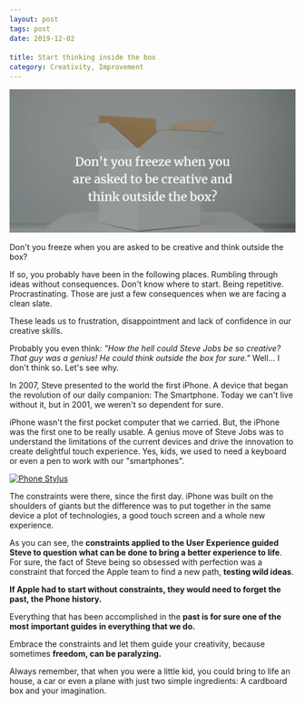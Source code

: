 ```yaml
---
layout: post
tags: post
date: 2019-12-02

title: Start thinking inside the box
category: Creativity, Improvement
---
```


![Don't you freeze when you are asked to be creative and think outside the box?](/images/start-thinking-inside-the-box.png)

Don't you freeze when you are asked to be creative and think outside the box?

If so, you probably have been in the following places. Rumbling through ideas without consequences. Don't know where to start. Being repetitive. Procrastinating. Those are just a few consequences when we are facing a clean slate.

These leads us to frustration, disappointment and lack of confidence in our creative skills.

Probably you even think: _"How the hell could Steve Jobs be so creative? That guy was a genius! He could think outside the box for sure."_ Well... I don't think so. Let's see why.

In 2007, Steve presented to the world the first iPhone. A device that began the revolution of our daily companion: The Smartphone. Today we can't live without it, but in 2001, we weren't so dependent for sure.

iPhone wasn't the first pocket computer that we carried. But, the iPhone was the first one to be really usable. A genius move of Steve Jobs was to understand the limitations of the current devices and drive the innovation to create delightful touch experience. Yes, kids, we used to need a keyboard or even a pen to work with our "smartphones".

[![Phone Stylus](https://upload.wikimedia.org/wikipedia/commons/thumb/e/e8/HTC_Touch2_used_with_a_stylus.jpg/1280px-HTC_Touch2_used_with_a_stylus.jpg)](https://pt.wikipedia.org/wiki/Stylus)

The constraints were there, since the first day. iPhone was built on the shoulders of giants but the difference was to put together in the same device a plot of technologies, a good touch screen and a whole new experience.

As you can see, the **constraints applied to the User Experience guided Steve to question what can be done to bring a better experience to life**. For sure, the fact of Steve being so obsessed with perfection was a constraint that forced the Apple team to find a new path, **testing wild ideas**.

**If Apple had to start without constraints, they would need to forget the past, the Phone history.**

Everything that has been accomplished in the **past is for sure one of the most important guides in everything that we do.**

Embrace the constraints and let them guide your creativity, because sometimes **freedom, can be paralyzing.**

Always remember, that when you were a little kid, you could bring to life an house, a car or even a plane with just two simple ingredients: A cardboard box and your imagination.
